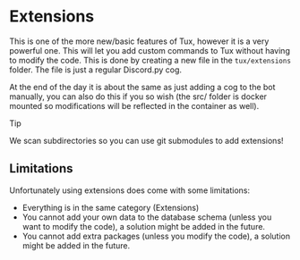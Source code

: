 # Extensions
This is one of the more new/basic features of Tux, however it is a very powerful one. This will let you add custom commands to Tux without having to modify the code. This is done by creating a new file in the `tux/extensions` folder. The file is just a regular Discord.py cog.

At the end of the day it is about the same as just adding a cog to the bot manually, you can also do this if you so wish (the src/ folder is docker mounted so modifications will be reflected in the container as well).

> [!TIP]
> We scan subdirectories so you can use git submodules to add extensions!

## Limitations
Unfortunately using extensions does come with some limitations:
- Everything is in the same category (Extensions)
- You cannot add your own data to the database schema (unless you want to modify the code), a solution might be added in the future.
- You cannot add extra packages (unless you modify the code), a solution might be added in the future.
